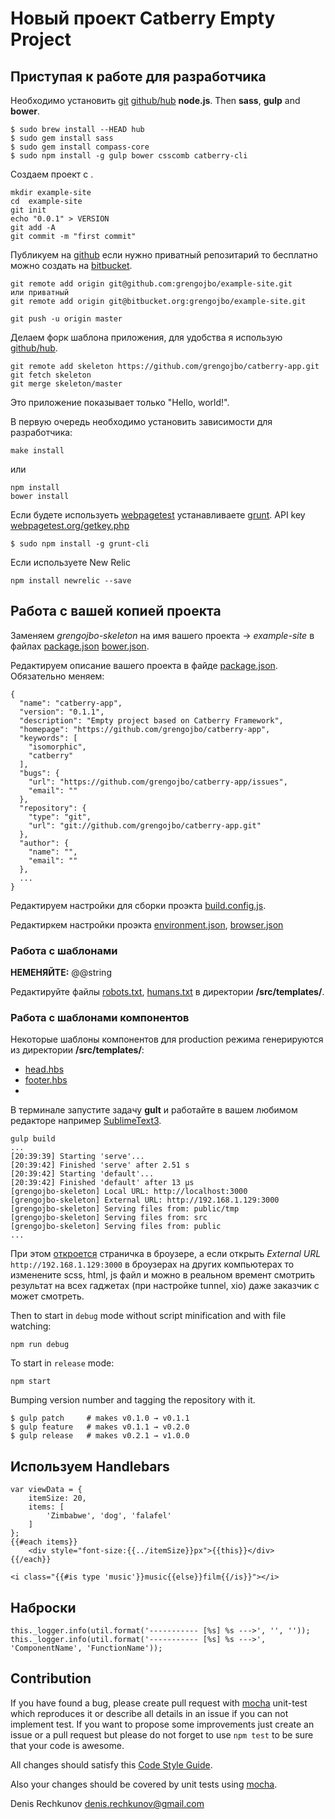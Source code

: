 #  Новый проект Catberry Empty Project

## Приступая к работе для разработчика

Необходимо установить [git](http://git-scm.com/downloads) [github/hub](https://github.com/github/hub) **node.js**. Then **sass**, **gulp** and **bower**.

```
$ sudo brew install --HEAD hub
$ sudo gem install sass
$ sudo gem install compass-core
$ sudo npm install -g gulp bower csscomb catberry-cli
```

Создаем проект с .

```
mkdir example-site
cd  example-site
git init
echo "0.0.1" > VERSION
git add -A
git commit -m "first commit"
```

Публикуем на [github](https://github.com) если нужно приватный репозитарий то бесплатно можно создать на [bitbucket](https://bitbucket.org).

```
git remote add origin git@github.com:grengojbo/example-site.git
или приватный
git remote add origin git@bitbucket.org:grengojbo/example-site.git

git push -u origin master
```

Делаем форк шаблона приложения, для удобства я использую [github/hub](https://github.com/github/hub).

```
git remote add skeleton https://github.com/grengojbo/catberry-app.git
git fetch skeleton
git merge skeleton/master
```

Это приложение показывает только "Hello, world!".

В первую очередь необходимо установить зависимости для разработчика:

```
make install
```
или
```
npm install
bower install
```

Если будете используеть [webpagetest](http://www.webpagetest.org) устанавливаете [grunt](http://gruntjs.com/getting-started). API key [webpagetest.org/getkey.php](https://www.webpagetest.org/getkey.php)

```
$ sudo npm install -g grunt-cli
```

Если используете New Relic

```
npm install newrelic --save
```

## Работа с вашей копией проекта

Заменяем *grengojbo-skeleton* на имя вашего проекта -> *example-site* в файлах [package.json](./package.json) [bower.json](./bower.json). 

Редактируем описание вашего проекта в файде [package.json](./package.json). Обязательно меняем:

```
{
  "name": "catberry-app",
  "version": "0.1.1",
  "description": "Empty project based on Catberry Framework",
  "homepage": "https://github.com/grengojbo/catberry-app",
  "keywords": [
    "isomorphic",
    "catberry"
  ],
  "bugs": {
    "url": "https://github.com/grengojbo/catberry-app/issues",
    "email": ""
  },
  "repository": {
    "type": "git",
    "url": "git://github.com/grengojbo/catberry-app.git"
  },
  "author": {
    "name": "",
    "email": ""
  },
  ...
}
```

Редактируем настройки для сборки проэкта [build.config.js](./config/build.config.js).

Редактиркем настройки проэкта [environment.json](./config/environment.json), [browser.json](./config/browser.json)

### Работа с шаблонами 

**НЕМЕНЯЙТЕ:** @@string

Редактируйте файлы [robots.txt](./src/templates/robots.txt), [humans.txt](./src/templates/humans.txt) в директории **/src/templates/**. 

### Работа с шаблонами компонентов

Некоторые шаблоны компонентов для production режима генерируются из директории **/src/templates/**:

  - [head.hbs](./src/templates/head/head.hbs)
  - [footer.hbs](./src/templates/footer/footer.hbs)
  - [](.)

В терминале запустите задачу **gult** и работайте в вашем любимом редакторе например [SublimeText3](http://www.sublimetext.com/3).
```
gulp build
...
[20:39:39] Starting 'serve'...
[20:39:42] Finished 'serve' after 2.51 s
[20:39:42] Starting 'default'...
[20:39:42] Finished 'default' after 13 μs
[grengojbo-skeleton] Local URL: http://localhost:3000
[grengojbo-skeleton] External URL: http://192.168.1.129:3000
[grengojbo-skeleton] Serving files from: public/tmp
[grengojbo-skeleton] Serving files from: src
[grengojbo-skeleton] Serving files from: public
...
```

При этом [откроется](http://localhost:3000) страничка в броузере, а если открыть *External URL* ```http://192.168.1.129:3000``` в броузерах на других компьютерах то изменените scss, html, js файл и можно в реальном времент смотрить результат на всех гаджетах (при настройке tunnel, xio) даже заказчик с может смотреть.



Then to start in `debug` mode without script minification and with file watching:

```
npm run debug
```

To start in `release` mode:

```
npm start
```

Bumping version number and tagging the repository with it. 

```
$ gulp patch     # makes v0.1.0 → v0.1.1
$ gulp feature   # makes v0.1.1 → v0.2.0
$ gulp release   # makes v0.2.1 → v1.0.0
```

## Используем Handlebars

```
var viewData = {
    itemSize: 20,
    items: [
        'Zimbabwe', 'dog', 'falafel'
    ]
};
{{#each items}}
    <div style="font-size:{{../itemSize}}px">{{this}}</div>
{{/each}}

<i class="{{#is type 'music'}}music{{else}}film{{/is}}"></i>
```

## Наброски

```
this._logger.info(util.format('----------- [%s] %s --->', '', ''));
this._logger.info(util.format('----------- [%s] %s --->', 'ComponentName', 'FunctionName'));
```

## Contribution
If you have found a bug, please create pull request with [mocha](https://www.npmjs.org/package/mocha) 
unit-test which reproduces it or describe all details in an issue if you can not
implement test. If you want to propose some improvements just create an issue or
a pull request but please do not forget to use `npm test` to be sure that your
code is awesome.

All changes should satisfy this [Code Style Guide](https://github.com/catberry/catberry/blob/4.0.0/docs/code-style-guide.md).

Also your changes should be covered by unit tests using [mocha](https://www.npmjs.org/package/mocha).

Denis Rechkunov <denis.rechkunov@gmail.com>
